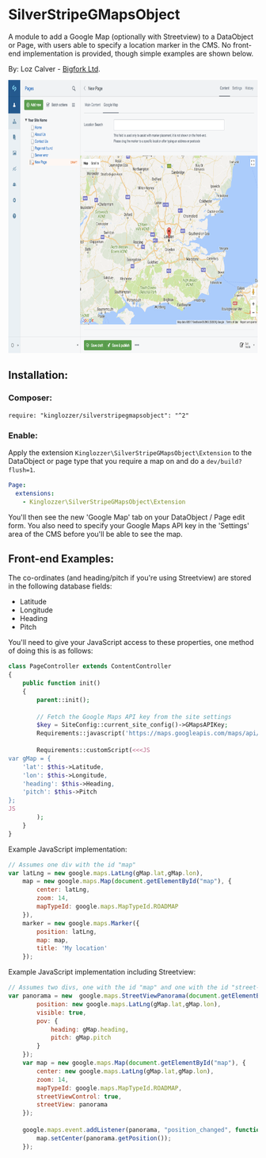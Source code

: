 # SilverStripeGMapsObject

A module to add a Google Map (optionally with Streetview) to a DataObject or Page, with users able to specify a location marker in the CMS. No front-end implementation is provided, though simple examples are shown below.

By:
Loz Calver - [Bigfork Ltd](http://www.bigfork.co.uk/).

<img src="screenshots/screen.png" width="800" height="550" alt="" />

## Installation:

### Composer:

```
require: "kinglozzer/silverstripegmapsobject": "^2"
```

### Enable:

Apply the extension `Kinglozzer\SilverStripeGMapsObject\Extension` to the DataObject or page type that you require a map on and do a `dev/build?flush=1`.

```yaml
Page:
  extensions:
    - Kinglozzer\SilverStripeGMapsObject\Extension
```

You'll then see the new 'Google Map' tab on your DataObject / Page edit form. You also need to specify your Google Maps API key in the 'Settings' area of the CMS before you'll be able to see the map.

## Front-end Examples:

The co-ordinates (and heading/pitch if you're using Streetview) are stored in the following database fields:

- Latitude
- Longitude
- Heading
- Pitch

You'll need to give your JavaScript access to these properties, one method of doing this is as follows:

```php
class PageController extends ContentController
{
    public function init()
    {
        parent::init();

        // Fetch the Google Maps API key from the site settings
        $key = SiteConfig::current_site_config()->GMapsAPIKey;
        Requirements::javascript('https://maps.googleapis.com/maps/api/js?key='.$key.'&sensor=false');

        Requirements::customScript(<<<JS
var gMap = {
    'lat': $this->Latitude,
    'lon': $this->Longitude,
    'heading': $this->Heading,
    'pitch': $this->Pitch
};
JS
        );
    }
}
```

Example JavaScript implementation:

```js
// Assumes one div with the id "map"
var latLng = new google.maps.LatLng(gMap.lat,gMap.lon),
    map = new google.maps.Map(document.getElementById("map"), {
        center: latLng,
        zoom: 14,
        mapTypeId: google.maps.MapTypeId.ROADMAP
    }),
    marker = new google.maps.Marker({
        position: latLng,
        map: map,
        title: 'My location'
    });
```

Example JavaScript implementation including Streetview:

```js
// Assumes two divs, one with the id "map" and one with the id "street-view"
var panorama = new  google.maps.StreetViewPanorama(document.getElementById("street-view"), {
        position: new google.maps.LatLng(gMap.lat,gMap.lon),
        visible: true,
        pov: {
            heading: gMap.heading,
            pitch: gMap.pitch
        }
    });
    var map = new google.maps.Map(document.getElementById("map"), {
        center: new google.maps.LatLng(gMap.lat,gMap.lon),
        zoom: 14,
        mapTypeId: google.maps.MapTypeId.ROADMAP,
        streetViewControl: true,
        streetView: panorama
    });

    google.maps.event.addListener(panorama, "position_changed", function() {
        map.setCenter(panorama.getPosition());
    });
```
